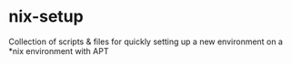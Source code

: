 # nix-setup
Collection of scripts &amp; files for quickly setting up a new environment on a *nix environment with APT
